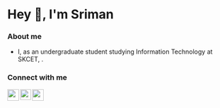 # Hey 👋, I'm Sriman

### About me

- I, as an undergraduate student studying Information Technology at SKCET, .

### Connect with me

<a href="mailto:srimancodes@gmail.com">
  <img align="left" width="26px" src="https://www.vectorlogo.zone/logos/gmail/gmail-icon.svg" />
</a>
<a href="https://www.linkedin.com/in/sriman-r-8641a21bb/">
  <img align="left" width="24px" src="https://www.vectorlogo.zone/logos/linkedin/linkedin-icon.svg"/>
</a>
<a href="https://sriman.netlify.app/">
  <img align="left" width="26px" src="https://www.flaticon.com/free-icon/portfolio_726056" />
</a>
